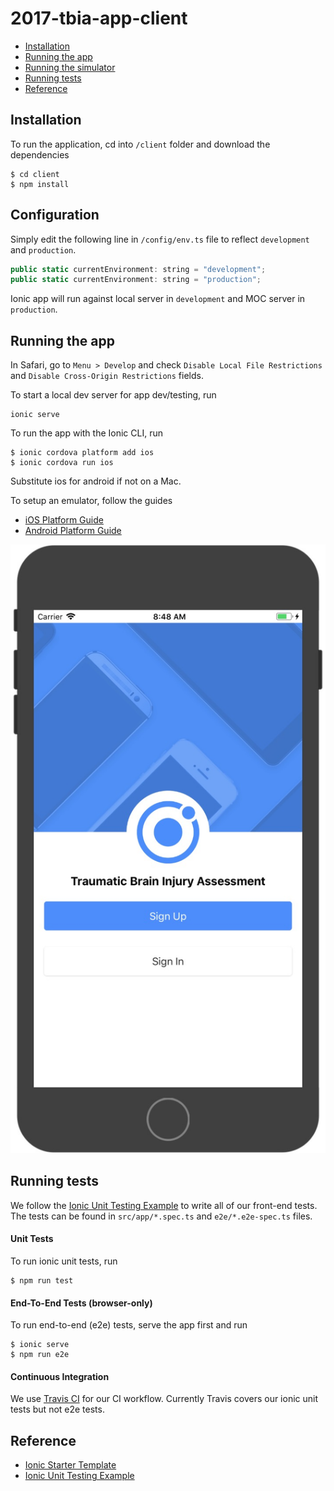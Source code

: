 # 2017-tbia-app-client

- [Installation](#installation)
- [Running the app](#running-the-app)
- [Running the simulator](#running-the-simulator)
- [Running tests](#running-tests)
- [Reference](#reference)

## Installation
To run the application, cd into `/client` folder and download the dependencies
```
$ cd client
$ npm install
```

## Configuration
Simply edit the following line in `/config/env.ts` file to reflect `development` and `production`.
```javascript
public static currentEnvironment: string = "development";
public static currentEnvironment: string = "production";
```
Ionic app will run against local server in `development` and MOC server in `production`.

## Running the app
In Safari, go to `Menu > Develop` and check `Disable Local File Restrictions` and `Disable Cross-Origin Restrictions` fields.

To start a local dev server for app dev/testing, run
```
ionic serve
```

To run the app with the Ionic CLI, run
```
$ ionic cordova platform add ios
$ ionic cordova run ios
```
Substitute ios for android if not on a Mac.

To setup an emulator, follow the guides
- [iOS Platform Guide](https://cordova.apache.org/docs/en/latest/guide/platforms/ios/index.html)
- [Android Platform Guide](https://cordova.apache.org/docs/en/latest/guide/platforms/android/index.html)

![ios-simulator-example](https://github.com/bu-else/2017-tbia-app/blob/Develop/demo/ios-emulator-example.jpeg)

## Running tests
We follow the [Ionic Unit Testing Example](https://github.com/ionic-team/ionic-unit-testing-example) to write all of our front-end tests. The tests can be found in ```src/app/*.spec.ts``` and ```e2e/*.e2e-spec.ts``` files.

#### Unit Tests
To run ionic unit tests, run
```
$ npm run test
```

#### End-To-End Tests (browser-only)
To run end-to-end (e2e) tests, serve the app first and run
```
$ ionic serve
$ npm run e2e
```

#### Continuous Integration
We use [Travis CI](https://travis-ci.org/) for our CI workflow. Currently Travis covers our ionic unit tests but not e2e tests.

## Reference
- [Ionic Starter Template](https://github.com/ionic-team/ionic-starter-super)
- [Ionic Unit Testing Example](https://github.com/ionic-team/ionic-unit-testing-example)